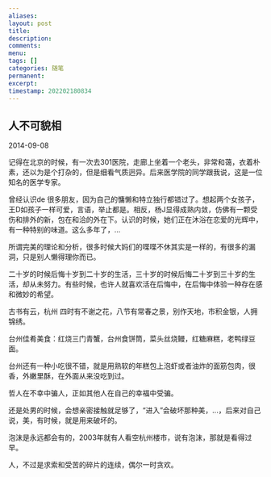 ```yaml
---
aliases: 
layout: post
title: 
description: 
comments: 
menu: 
tags: []
categories: 随笔
permanent: 
excerpt: 
timestamp: 202202180834
---
```


## 人不可貌相

2014-09-08 

记得在北京的时候，有一次去301医院，走廊上坐着一个老头，非常和蔼，衣着朴素，还以为是个打杂的，但是细看气质迥异。后来医学院的同学跟我说，这是一位知名的医学专家。

曾经认识de 很多朋友，因为自己的慵懒和特立独行都错过了。想起两个女孩子，王D如孩子一样可爱，言语，举止都是。相反，杨J显得成熟内敛，仿佛有一颗受伤和排外的新，包在和洽的外在下。认识的时候，她们正在沐浴在恋爱的光辉中，有一种特别的味道。这么多年了，...

所谓完美的理论和分析，很多时候大妈们的喋喋不休其实是一样的，有很多的漏洞，只是别人懒得理你而已。

二十岁的时候后悔十岁到二十岁的生活，三十岁的时候后悔二十岁到三十岁的生活，却从未努力。有些时候，也许人就喜欢活在后悔中，在后悔中体验一种存在感和微妙的希望。

古书有云，杭州 四时有不谢之花，八节有常春之景，别作天地，市积金银，人拥锦绣。

台州佳肴美食：红烧三门青蟹，台州食饼筒，菜头丝烧鳗，红糖麻糕，老鸭绿豆面。

台州还有一种小吃很不错，就是用熟软的年糕包上泡虾或者油炸的面筋包肉，很香，外嫩里酥，在外面从来没吃到过。

哲人在不幸中骗人，正如其他人在自己的幸福中受骗。

还是处男的时候，会想亲密接触就足够了，“进入”会破坏那种美，...，后来对自己说，美，有时候，就是用来破坏的。

泡沫是永远都会有的，2003年就有人看空杭州楼市，说有泡沫，那就是看得过早。

人，不过是求索和受苦的碎片的连续，偶尔一时贪欢。
